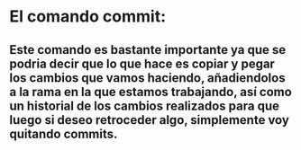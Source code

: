# El comando commit:

## Este comando es bastante importante ya que se podria decir que lo que hace es copiar y pegar los cambios que vamos haciendo, añadiendolos a la rama en la que estamos trabajando, así como un historial de los cambios realizados para que luego si deseo retroceder algo, simplemente voy quitando commits.